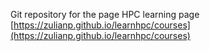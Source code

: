 Git repository for the page HPC learning page
[https://zulianp.github.io/learnhpc/courses](https://zulianp.github.io/learnhpc/courses)

